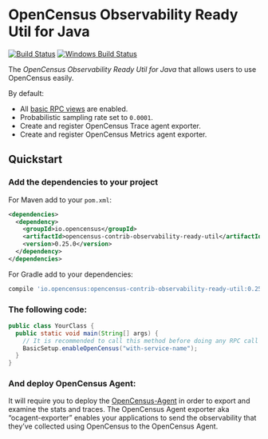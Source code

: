 # OpenCensus Observability Ready Util for Java

[![Build Status][travis-image]][travis-url]
[![Windows Build Status][appveyor-image]][appveyor-url]

The *OpenCensus Observability Ready Util for Java* that allows users to use OpenCensus easily.

By default:
* All [basic RPC views](https://github.com/census-instrumentation/opencensus-java/blob/2a17c8482ffb04540ea4ac0a5f746ad8d536c996/contrib/grpc_metrics/src/main/java/io/opencensus/contrib/grpc/metrics/RpcViews.java#L219) are enabled.
* Probabilistic sampling rate set to `0.0001`.
* Create and register OpenCensus Trace agent exporter.
* Create and register OpenCensus Metrics agent exporter.

## Quickstart

### Add the dependencies to your project

For Maven add to your `pom.xml`:
```xml
<dependencies>
  <dependency>
    <groupId>io.opencensus</groupId>
    <artifactId>opencensus-contrib-observability-ready-util</artifactId>
    <version>0.25.0</version>
  </dependency>
</dependencies>
```

For Gradle add to your dependencies:
```groovy
compile 'io.opencensus:opencensus-contrib-observability-ready-util:0.25.0'
```

### The following code:

```java
public class YourClass {
  public static void main(String[] args) {
    // It is recommended to call this method before doing any RPC call to avoid missing stats.
    BasicSetup.enableOpenCensus("with-service-name");
  }
}
```

### And deploy OpenCensus Agent:

It will require you to deploy the [OpenCensus-Agent](https://github.com/census-instrumentation/opencensus-service#opencensus-agent) in order to export and examine the stats and traces.
The OpenCensus Agent exporter aka “ocagent-exporter” enables your applications to send the
observability that they’ve collected using OpenCensus to the OpenCensus Agent.


[travis-image]: https://travis-ci.org/census-instrumentation/opencensus-java.svg?branch=master
[travis-url]: https://travis-ci.org/census-instrumentation/opencensus-java
[appveyor-image]: https://ci.appveyor.com/api/projects/status/hxthmpkxar4jq4be/branch/master?svg=true
[appveyor-url]: https://ci.appveyor.com/project/opencensusjavateam/opencensus-java/branch/master
